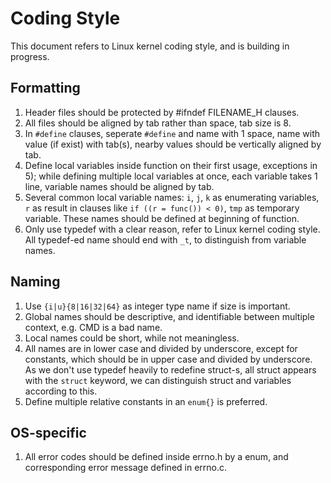 # Coding Style

This document refers to Linux kernel coding style, and is building in progress.

## Formatting

1. Header files should be protected by #ifndef FILENAME_H clauses.
2. All files should be aligned by tab rather than space, tab size is 8.
3. In `#define` clauses, seperate `#define` and name with 1 space, name with value (if exist) with tab(s), nearby values should be vertically aligned by tab.
4. Define local variables inside function on their first usage, exceptions in 5); while defining multiple local variables at once, each variable takes 1 line, variable names should be aligned by tab.
5. Several common local variable names: `i`, `j`, `k` as enumerating variables, `r` as result in clauses like `if ((r = func()) < 0)`, `tmp` as temporary variable. These names should be defined at beginning of function.
6. Only use typedef with a clear reason, refer to Linux kernel coding style. All typedef-ed name should end with `_t`, to distinguish from variable names.

## Naming

1. Use `{i|u}{8|16|32|64}` as integer type name if size is important.
2. Global names should be descriptive, and identifiable between multiple context, e.g. CMD is a bad name.
3. Local names could be short, while not meaningless.
4. All names are in lower case and divided by underscore, except for constants, which should be in upper case and divided by underscore. As we don't use typedef heavily to redefine struct-s, all struct appears with the `struct` keyword, we can distinguish struct and variables according to this.
5. Define multiple relative constants in an `enum{}` is preferred.

## OS-specific

1. All error codes should be defined inside errno.h by a enum, and corresponding error message defined in errno.c.